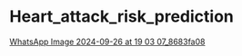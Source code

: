 # Heart_attack_risk_prediction
[WhatsApp Image 2024-09-26 at 19 03 07_8683fa08](https://github.com/user-attachments/assets/704fcf26-c82d-49ae-8afc-43d0a7ff6ef0)

